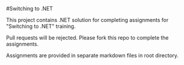#Switching to .NET

This project contains .NET solution for completing assignments for "Switching to .NET" training.

Pull requests will be rejected. Please fork this repo to complete the assignments.

Assignments are provided in separate markdown files in root directory.